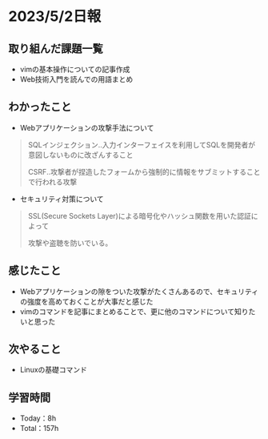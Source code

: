 # 2023/5/2日報

## 取り組んだ課題一覧
- vimの基本操作についての記事作成
- Web技術入門を読んでの用語まとめ

## わかったこと
- Webアプリケーションの攻撃手法について
> SQLインジェクション‥入力インターフェイスを利用してSQLを開発者が意図しないものに改ざんすること
>
> CSRF‥攻撃者が捏造したフォームから強制的に情報をサブミットすることで行われる攻撃

- セキュリティ対策について
> SSL(Secure Sockets Layer)による暗号化やハッシュ関数を用いた認証によって
>
> 攻撃や盗聴を防いでいる。
## 感じたこと
- Webアプリケーションの隙をついた攻撃がたくさんあるので、セキュリティの強度を高めておくことが大事だと感じた
- vimのコマンドを記事にまとめることで、更に他のコマンドについて知りたいと思った

## 次やること
- Linuxの基礎コマンド

## 学習時間
- Today：8h
- Total：157h

